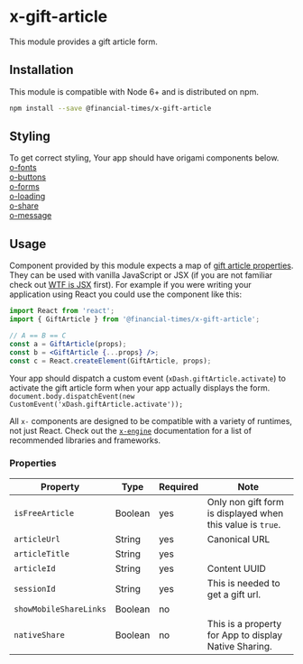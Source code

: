 # x-gift-article

This module provides a gift article form.

## Installation

This module is compatible with Node 6+ and is distributed on npm.

```bash
npm install --save @financial-times/x-gift-article
```

[engine]: https://github.com/Financial-Times/x-dash/tree/master/packages/x-engine

## Styling

To get correct styling, Your app should have origami components below.  
[o-fonts](https://registry.origami.ft.com/components/o-fonts)  
[o-buttons](https://registry.origami.ft.com/components/o-buttons)  
[o-forms](https://registry.origami.ft.com/components/o-forms)  
[o-loading](https://registry.origami.ft.com/components/o-loading)  
[o-share](https://registry.origami.ft.com/components/o-share)  
[o-message](https://registry.origami.ft.com/components/o-message)

## Usage

Component provided by this module expects a map of [gift article properties](#properties). They can be used with vanilla JavaScript or JSX (if you are not familiar check out [WTF is JSX][jsx-wtf] first). For example if you were writing your application using React you could use the component like this:

```jsx
import React from 'react';
import { GiftArticle } from '@financial-times/x-gift-article';

// A == B == C
const a = GiftArticle(props);
const b = <GiftArticle {...props} />;
const c = React.createElement(GiftArticle, props);
```

Your app should dispatch a custom event (`xDash.giftArticle.activate`) to activate the gift article form when your app actually displays the form.  
`document.body.dispatchEvent(new CustomEvent('xDash.giftArticle.activate'));`

All `x-` components are designed to be compatible with a variety of runtimes, not just React. Check out the [`x-engine`][engine] documentation for a list of recommended libraries and frameworks.

[jsx-wtf]: https://jasonformat.com/wtf-is-jsx/


### Properties

Property                  | Type    | Required | Note
--------------------------|---------|----------|----
`isFreeArticle`           | Boolean | yes      | Only non gift form is displayed when this value is `true`.
`articleUrl`              | String  | yes      | Canonical URL
`articleTitle`            | String  | yes      |
`articleId`               | String  | yes      | Content UUID
`sessionId`               | String  | yes      | This is needed to get a gift url.
`showMobileShareLinks`    | Boolean | no       |
`nativeShare`             | Boolean | no       | This is a property for App to display Native Sharing.

